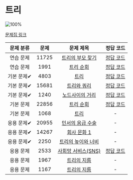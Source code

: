 # 트리

![100%](https://progress-bar.dev/7/?scale=13&title=progress&width=500&color=babaca&suffix=/13)

[문제집 링크](https://www.acmicpc.net/workbook/view/9657)

| 문제 분류 | 문제 | 문제 제목 | 정답 코드 |
| :--: | :--: | :--: | :--: |
| 연습 문제 | 11725 | [트리의 부모 찾기](https://www.acmicpc.net/problem/11725) | [정답 코드](../0x19/solutions/11725.cpp) |
| 연습 문제 | 1991 | [트리 순회](https://www.acmicpc.net/problem/1991) | [정답 코드](../0x19/solutions/1991.cpp) |
| 기본 문제✔ | 4803 | [트리](https://www.acmicpc.net/problem/4803) | [정답 코드](../0x19/solutions/4803.cpp) |
| 기본 문제✔ | 15681 | [트리와 쿼리](https://www.acmicpc.net/problem/15681) | [정답 코드](../0x19/solutions/15681.cpp) |
| 기본 문제✔ | 1240 | [노드사이의 거리](https://www.acmicpc.net/problem/1240) | [정답 코드](../0x19/solutions/1240.cpp) |
| 기본 문제 | 22856 | [트리 순회](https://www.acmicpc.net/problem/22856) | [정답 코드](../0x19/solutions/22856.cpp) |
| 기본 문제 | 1068 | [트리](https://www.acmicpc.net/problem/1068) | - |
| 응용 문제✔ | 20955 | [민서의 응급 수술](https://www.acmicpc.net/problem/20955) | - |
| 응용 문제✔ | 14267 | [회사 문화 1](https://www.acmicpc.net/problem/14267) | - |
| 응용 문제✔ | 2250 | [트리의 높이와 너비](https://www.acmicpc.net/problem/2250) | - |
| 응용 문제 | 2533 | [사회망 서비스(SNS)](https://www.acmicpc.net/problem/2533) | [정답 코드](../0x19/solutions/2533.cpp) |
| 응용 문제 | 1967 | [트리의 지름](https://www.acmicpc.net/problem/1967) | - |
| 응용 문제 | 1167 | [트리의 지름](https://www.acmicpc.net/problem/1167) | - |
